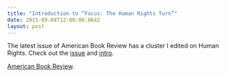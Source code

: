 ```yaml
---
title: "Introduction to “Focus: The Human Rights Turn”"
date: 2015-09-04T12:00:00.864Z
layout: post
---
```

The latest issue of American Book Review has a cluster I edited on Human Rights. Check out the [issue](https://americanbookreview.org/currentissue.asp) and [intro](https://muse.jhu.edu/login?auth=0&type=summary&url=/journals/american_book_review/v036/36.4.mcclennen.html).

[American Book Review](https://muse.jhu.edu/login?auth=0&type=summary&url=/journals/american_book_review/v036/36.4.mcclennen.html).
